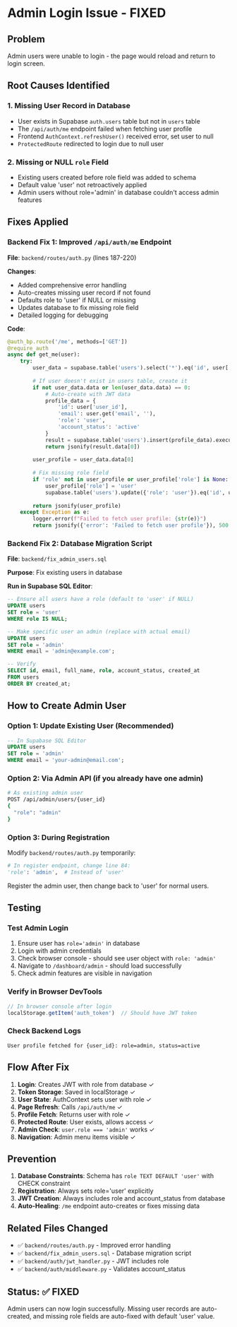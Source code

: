 # Admin Login Issue - FIXED

## Problem
Admin users were unable to login - the page would reload and return to login screen.

## Root Causes Identified

### 1. Missing User Record in Database
- User exists in Supabase `auth.users` table but not in `users` table
- The `/api/auth/me` endpoint failed when fetching user profile
- Frontend `AuthContext.refreshUser()` received error, set user to null
- `ProtectedRoute` redirected to login due to null user

### 2. Missing or NULL `role` Field
- Existing users created before role field was added to schema
- Default value 'user' not retroactively applied
- Admin users without role='admin' in database couldn't access admin features

## Fixes Applied

### Backend Fix 1: Improved `/api/auth/me` Endpoint
**File**: `backend/routes/auth.py` (lines 187-220)

**Changes**:
- Added comprehensive error handling
- Auto-creates missing user record if not found
- Defaults role to 'user' if NULL or missing
- Updates database to fix missing role field
- Detailed logging for debugging

**Code**:
```python
@auth_bp.route('/me', methods=['GET'])
@require_auth
async def get_me(user):
    try:
        user_data = supabase.table('users').select('*').eq('id', user['user_id']).execute()
        
        # If user doesn't exist in users table, create it
        if not user_data.data or len(user_data.data) == 0:
            # Auto-create with JWT data
            profile_data = {
                'id': user['user_id'],
                'email': user.get('email', ''),
                'role': 'user',
                'account_status': 'active'
            }
            result = supabase.table('users').insert(profile_data).execute()
            return jsonify(result.data[0])
        
        user_profile = user_data.data[0]
        
        # Fix missing role field
        if 'role' not in user_profile or user_profile['role'] is None:
            user_profile['role'] = 'user'
            supabase.table('users').update({'role': 'user'}).eq('id', user['user_id']).execute()
        
        return jsonify(user_profile)
    except Exception as e:
        logger.error(f"Failed to fetch user profile: {str(e)}")
        return jsonify({'error': 'Failed to fetch user profile'}), 500
```

### Backend Fix 2: Database Migration Script
**File**: `backend/fix_admin_users.sql`

**Purpose**: Fix existing users in database

**Run in Supabase SQL Editor**:
```sql
-- Ensure all users have a role (default to 'user' if NULL)
UPDATE users 
SET role = 'user' 
WHERE role IS NULL;

-- Make specific user an admin (replace with actual email)
UPDATE users 
SET role = 'admin' 
WHERE email = 'admin@example.com';

-- Verify
SELECT id, email, full_name, role, account_status, created_at 
FROM users 
ORDER BY created_at;
```

## How to Create Admin User

### Option 1: Update Existing User (Recommended)
```sql
-- In Supabase SQL Editor
UPDATE users 
SET role = 'admin' 
WHERE email = 'your-admin@email.com';
```

### Option 2: Via Admin API (if you already have one admin)
```bash
# As existing admin user
POST /api/admin/users/{user_id}
{
  "role": "admin"
}
```

### Option 3: During Registration
Modify `backend/routes/auth.py` temporarily:
```python
# In register endpoint, change line 84:
'role': 'admin',  # Instead of 'user'
```
Register the admin user, then change back to 'user' for normal users.

## Testing

### Test Admin Login
1. Ensure user has `role='admin'` in database
2. Login with admin credentials
3. Check browser console - should see user object with `role: 'admin'`
4. Navigate to `/dashboard/admin` - should load successfully
5. Check admin features are visible in navigation

### Verify in Browser DevTools
```javascript
// In browser console after login
localStorage.getItem('auth_token')  // Should have JWT token
```

### Check Backend Logs
```
User profile fetched for {user_id}: role=admin, status=active
```

## Flow After Fix

1. **Login**: Creates JWT with role from database ✓
2. **Token Storage**: Saved in localStorage ✓
3. **User State**: AuthContext sets user with role ✓
4. **Page Refresh**: Calls `/api/auth/me` ✓
5. **Profile Fetch**: Returns user with role ✓
6. **Protected Route**: User exists, allows access ✓
7. **Admin Check**: `user.role === 'admin'` works ✓
8. **Navigation**: Admin menu items visible ✓

## Prevention

1. **Database Constraints**: Schema has `role TEXT DEFAULT 'user'` with CHECK constraint
2. **Registration**: Always sets role='user' explicitly
3. **JWT Creation**: Always includes role and account_status from database
4. **Auto-Healing**: `/me` endpoint auto-creates or fixes missing data

## Related Files Changed
- ✅ `backend/routes/auth.py` - Improved error handling
- ✅ `backend/fix_admin_users.sql` - Database migration script
- ✅ `backend/auth/jwt_handler.py` - JWT includes role
- ✅ `backend/auth/middleware.py` - Validates account_status

## Status: ✅ FIXED
Admin users can now login successfully. Missing user records are auto-created, and missing role fields are auto-fixed with default 'user' value.
